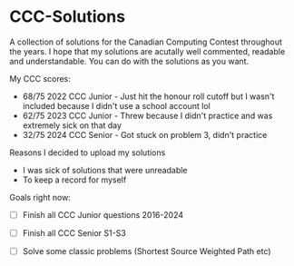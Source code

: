 # CCC-Solutions

A collection of solutions for the Canadian Computing Contest throughout the years. I hope that my solutions are acutally well commented, readable and understandable. You can do with the solutions as you want.

My CCC scores:
- 68/75 2022 CCC Junior - Just hit the honour roll cutoff but I wasn't included because I didn't use a school account lol
- 62/75 2023 CCC Junior - Threw because I didn't practice and was extremely sick on that day
- 32/75 2024 CCC Senior - Got stuck on problem 3, didn't practice

Reasons I decided to upload my solutions
- I was sick of solutions that were unreadable
- To keep a record for myself

Goals right now:
- [ ] Finish all CCC Junior questions 2016-2024
- [ ] Finish all CCC Senior S1-S3
- [ ] Solve some classic problems (Shortest Source Weighted Path etc)

